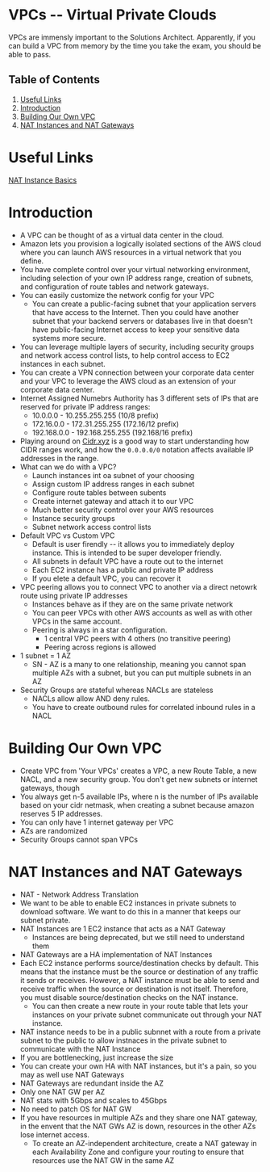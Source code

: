 # VPCs -- Virtual Private Clouds

VPCs are immensly important to the Solutions Architect. Apparently, if you can build a VPC from memory by the time you take the exam, you should be able to pass.

## Table of Contents
1. [Useful Links](#useful-links)
1. [Introduction](#introduction)
2. [Building Our Own VPC](#building-our-own-vpc)
3. [NAT Instances and NAT Gateways](#nat-instances-and-nat-gateways)

# Useful Links
[NAT Instance Basics](https://docs.aws.amazon.com/vpc/latest/userguide/VPC_NAT_Instance.html#basics)

# Introduction
* A VPC can be thought of as a virtual data center in the cloud.
* Amazon lets you provision a logically isolated sections of the AWS cloud where you can launch AWS resources in a virtual network that you define.
* You have complete control over your virtual networking environment, including selection of your own IP address range, creation of subnets, and configuration of route tables and network gateways.
* You can easily customize the network config for your VPC
  * You can create a public-facing subnet that your application servers that have access to the Internet. Then you could have another subnet that your backend servers or databases live in that doesn't have public-facing Internet access to keep your sensitive data systems more secure.
* You can leverage multiple layers of security, including security groups and network access control lists, to help control access to EC2 instances in each subnet.
* You can create a VPN connection between your corporate data center and your VPC to leverage the AWS cloud as an extension of your corporate data center.
* Internet Assigned Numebrs Authority has 3 different sets of IPs that are reserved for private IP address ranges:
  * 10.0.0.0 - 10.255.255.255 (10/8 prefix)
  * 172.16.0.0 - 172.31.255.255 (172.16/12 prefix)
  * 192.168.0.0 - 192.168.255.255 (192.168/16 prefix)
* Playing around on [Cidr.xyz](https://cidr.xyz/) is a good way to start understanding how CIDR ranges work, and how the `0.0.0.0/0` notation affects available IP addresses in the range.
* What can we do with a VPC?
  * Launch instances int oa subnet of your choosing
  * Assign custom IP address ranges in each subnet
  * Configure route tables between subents
  * Create internet gateway and attach it to our VPC
  * Much better security control over your AWS resources
  * Instance security groups
  * Subnet network access control lists
* Default VPC vs Custom VPC
  * Default is user firendly -- it allows you to immediately deploy instance. This is intended to be super developer friendly.
  * All subnets in default VPC have a route out to the internet
  * Each EC2 instance has a public and private IP address
  * If you elete a default VPC, you can recover it
* VPC peering allows you to connect VPC to another via a direct netowrk route using private IP addresses
  * Instances behave as if they are on the same private network
  * You can peer VPCs with other AWS accounts as well as with other VPCs in the same account.
  * Peering is always in a star configuration.
    * 1 central VPC peers with 4 others (no transitive peering)
    * Peering across regions is allowed
* 1 subnet = 1 AZ
  * SN - AZ is a many to one relationship, meaning you cannot span multiple AZs with a subnet, but you can put multiple subnets in an AZ
* Security Groups are stateful whereas NACLs are stateless
  * NACLs allow allow AND deny rules.
  * You have to create outbound rules for correlated inbound rules in a NACL

# Building Our Own VPC
* Create VPC from 'Your VPCs' creates a VPC, a new Route Table, a new NACL, and a new security group. You don't get new subnets or internet gateways, though
* You always get n-5 available IPs, where n is the number of IPs available based on your cidr netmask, when creating a subnet because amazon reserves 5 IP addresses.
* You can only have 1 internet gateway per VPC
* AZs are randomized
* Security Groups cannot span VPCs

# NAT Instances and NAT Gateways
* NAT - Network Address Translation
* We want to be able to enable EC2 instances in private subnets to download software. We want to do this in a manner that keeps our subnet private.
* NAT Instances are 1 EC2 instance that acts as a NAT Gateway
  * Instances are being deprecated, but we still need to understand them
* NAT Gateways are a HA implementation of NAT Instances
* Each EC2 instance performs source/destination checks by default. This means that the instance must be the source or destination of any traffic it sends or receives. However, a NAT instance must be able to send and receive traffic when the source or destination is not itself. Therefore, you must disable source/destination checks on the NAT instance.
  * You can then create a new route in your route table that lets your instances on your private subnet communicate out through your NAT instance.
* NAT instance needs to be in a public subnnet with a route from a private subnet to the public to allow instnaces in the private subnet to communicate with the NAT Instance
* If you are bottlenecking, just increase the size
* You can create your own HA with NAT instances, but it's a pain, so you may as well use NAT Gateways
* NAT Gateways are redundant inside the AZ
* Only one NAT GW per AZ
* NAT stats with 5Gbps and scales to 45Gbps
* No need to patch OS for NAT GW
* If you have resources in multiple AZs and they share one NAT gateway, in the envent that the NAT GWs AZ is down, resources in the other AZs lose internet access.
  * To create an AZ-independent architecture, create a NAT gateway in each Availability Zone and configure your routing to ensure that resources use the NAT GW in the same AZ